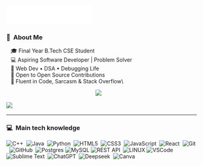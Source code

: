 <img src="images/svg/header_en.svg"></img>



### :space_invader: &nbsp;About Me

&nbsp;&nbsp;&nbsp;🎓 Final Year B.Tech CSE Student  \
&nbsp;&nbsp;&nbsp;💻 Aspiring Software Developer | Problem Solver\
&nbsp;&nbsp;&nbsp;🔧 Web Dev • DSA • Debugging Life \
&nbsp;&nbsp;&nbsp;🤝 Open to Open Source Contributions\
&nbsp;&nbsp;&nbsp;💬 Fluent in Code, Sarcasm & Stack Overflow\


<p align="center">
  <a href="mailto:vinaykrv1999@gmail.com"><img src="https://img.shields.io/badge/gmail-%23D14836.svg?&style=for-the-badge&logo=gmail&logoColor=white" /></a>&nbsp;&nbsp;&nbsp;&nbsp;
  
  <a href="https://www.linkedin.com/in/vinaykrv?utm_source=share&utm_campaign=share_via&utm_content=profile&utm_medium=android_app"><img src="https://img.shields.io/badge/linkedin-%230077B5.svg?&style=for-the-badge&logo=linkedin&logoColor=white" /></a>&nbsp;&nbsp;&nbsp;&nbsp;
 
</p>

<hr/>

### :computer: &nbsp;Main tech knowledge

![C++](https://img.shields.io/badge/C++-%2300599C.svg?logo=c%2B%2B&logoColor=white)&nbsp;
![Java](https://img.shields.io/badge/JAVA-007396.svg?&style=flat&logo=java&logoColor=white)&nbsp;
![Python](https://img.shields.io/badge/Python-3776AB?logo=python&logoColor=fff)&nbsp;
![HTML5](https://img.shields.io/badge/HTML5-E34F26.svg?&style=flat&logo=html5&logoColor=white)&nbsp;
![CSS3](https://img.shields.io/badge/CSS3-%231572B6.svg?&style=flat&logo=css3&logoColor=white)&nbsp;
![JavaScript](https://img.shields.io/badge/JAVASCRIPT-323330.svg?&style=flat&logo=javascript&logoColor=%23F7DF1E)&nbsp;
![React](https://img.shields.io/badge/React-%2320232a.svg?logo=react&logoColor=%2361DAFB)&nbsp;
![Git](https://img.shields.io/badge/GIT-%23F05033.svg?&style=flat&logo=git&logoColor=white)&nbsp;
![GitHub](https://img.shields.io/badge/GITHUB-%23121011.svg?&style=flat&logo=github&logoColor=white)&nbsp;
![Postgres](https://img.shields.io/badge/POSTGRES-%23316192.svg?&style=flat&logo=postgresql&logoColor=white)
![MySQL](https://img.shields.io/badge/MARIADB-4479A1.svg?&style=flat&logo=mariadb&logoColor=white)
![REST API](https://img.shields.io/badge/REST-02569B.svg?&style=flat&logo=rest&logoColor=white)&nbsp;
![LINUX](https://img.shields.io/badge/LINUX-FCC624?style=flat-square&logo=linux&logoColor=black)
![VSCode](https://img.shields.io/badge/VSCODE-007ACC.svg?&style=flat&logo=visual-studio-code)&nbsp;
![Sublime Text](https://img.shields.io/badge/Sublime%20Text-%23575757.svg?logo=sublime-text&logoColor=important)&nbsp;
![ChatGPT](https://img.shields.io/badge/ChatGPT-74aa9c?logo=openai&logoColor=white)&nbsp;
![Deepseek](https://custom-icon-badges.demolab.com/badge/Deepseek-4D6BFF?logo=deepseek&logoColor=fff)&nbsp;
![Canva](https://img.shields.io/badge/Canva-%2300C4CC.svg?&logo=Canva&logoColor=white)&nbsp;












